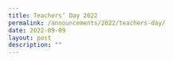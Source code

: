 ```yaml
---
title: Teachers’ Day 2022
permalink: /announcements/2022/teachers-day/
date: 2022-09-09
layout: post
description: ""
---
```


